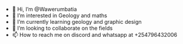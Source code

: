 - 👋 Hi, I’m @Wawerumbatia
- 👀 I’m interested in Geology and maths
- 🌱 I’m currently learning geology and graphic design
- 💞️ I’m looking to collaborate on the fields
- 📫 How to reach me on discord and whatsapp at +254796432006

<!---
Wawerumbatia/Wawerumbatia is a ✨ special ✨ repository because its `README.md` (this file) appears on your GitHub profile.
You can click the Preview link to take a look at your changes.
--->
